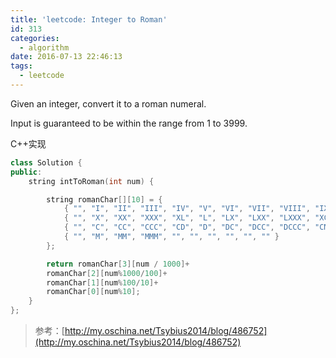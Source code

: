 ```yaml
---
title: 'leetcode: Integer to Roman'
id: 313
categories:
  - algorithm
date: 2016-07-13 22:46:13
tags:
  - leetcode
---
```



Given an integer, convert it to a roman numeral.

Input is guaranteed to be within the range from 1 to 3999.

C++实现



``` cpp
class Solution {
public:
    string intToRoman(int num) {

        string romanChar[][10] = {
            { "", "I", "II", "III", "IV", "V", "VI", "VII", "VIII", "IX" },
            { "", "X", "XX", "XXX", "XL", "L", "LX", "LXX", "LXXX", "XC" },
            { "", "C", "CC", "CCC", "CD", "D", "DC", "DCC", "DCCC", "CM" },
            { "", "M", "MM", "MMM", "", "", "", "", "", "" }
        };

        return romanChar[3][num / 1000]+
        romanChar[2][num%1000/100]+
        romanChar[1][num%100/10]+
        romanChar[0][num%10];
    }
};
```

> 参考：[http://my.oschina.net/Tsybius2014/blog/486752](http://my.oschina.net/Tsybius2014/blog/486752)